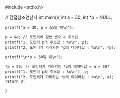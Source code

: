 #include <stdio.h>

// 간접참조연산자
int main(){
    int a = 30;
    int *p = NULL;

    printf("a = 30, p = &a일 때\n");

    p = &a; // 포인터에 일반 변수 a 주소값
    printf("1. 포인터 p의 주소값 : %u\n", p);
    printf("2. 포인터가 가리키는 *p의 데이터값 : %u\n", *p);

    printf("\n*p = 50일 때\n");

    *p = 50; // 포인터가 가리키는 *p의 데이터값 = a = 50?
    printf("1. 포인터 p의 주소값 : %u\n"), p;
    printf("2. 포인터가 가리키는 *p의 데이터값 : %u\n", a);
    return 0;
}
